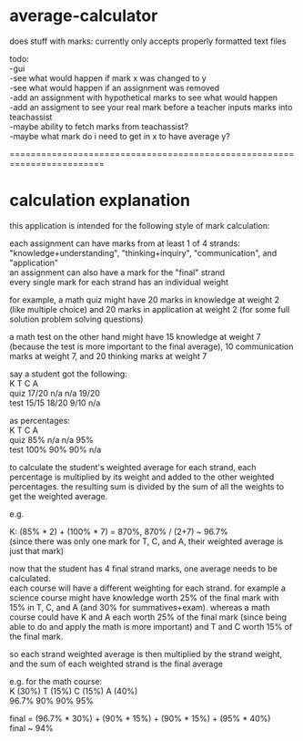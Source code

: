# average-calculator
does stuff with marks: currently only accepts properly formatted text files

todo:\
-gui\
-see what would happen if mark x was changed to y\
-see what would happen if an assignment was removed\
-add an assignment with hypothetical marks to see what would happen\
-add an assigment to see your real mark before a teacher inputs marks into teachassist\
-maybe ability to fetch marks from teachassist?\
-maybe what mark do i need to get in x to have average y?

========================================================================
# calculation explanation
this application is intended for the following style of mark calculation:

each assignment can have marks from at least 1 of 4 strands: "knowledge+understanding", "thinking+inquiry", "communication", and "application"\
an assignment can also have a mark for the "final" strand\
every single mark for each strand has an individual weight

for example, a math quiz might have 20 marks in knowledge at weight 2 (like multiple choice) and 20 marks in application at weight 2 (for some full solution problem solving questions)

a math test on the other hand might have 15 knowledge at weight 7 (because the test is more important to the final average), 10 communication marks at weight 7, and 20 thinking marks at weight 7

say a student got the following:\
      K     T     C     A\
quiz  17/20 n/a   n/a   19/20\
test  15/15 18/20 9/10  n/a

as percentages:\
      K    T    C    A\
quiz  85%  n/a  n/a  95%\
test  100% 90%  90%  n/a

to calculate the student's weighted average for each strand, each percentage is multiplied by its weight and added to the other weighted percentages. the resulting sum is divided by the sum of all the weights to get the weighted average.

e.g.

K: (85% * 2) + (100% * 7) = 870%, 870% / (2+7) ~ 96.7%\
(since there was only one mark for T, C, and A, their weighted average is just that mark)

now that the student has 4 final strand marks, one average needs to be calculated.\
each course will have a different weighting for each strand. for example a science course might have knowledge worth 25% of the final mark with 15% in T, C, and A (and 30% for summatives+exam). whereas a math course could have K and A each worth 25% of the final mark (since being able to do and apply the math is more important) and T and C worth 15% of the final mark.

so each strand weighted average is then multiplied by the strand weight, and the sum of each weighted strand is the final average

e.g. for the math course:\
K (30%) T (15%) C (15%) A (40%)\
96.7%   90%     90%     95%

final = (96.7% * 30%) + (90% * 15%) + (90% * 15%) + (95% * 40%)\
final ~ 94%
